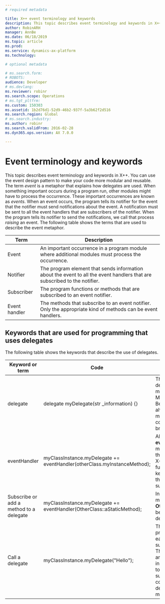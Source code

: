 ```yaml
---
# required metadata

title: X++ event terminology and keywords
description: This topic describes event terminology and keywords in X++.
author: RobinARH
manager: AnnBe
ms.date: 06/18/2019
ms.topic: article
ms.prod: 
ms.service: dynamics-ax-platform
ms.technology: 

# optional metadata

# ms.search.form: 
# ROBOTS: 
audience: Developer
# ms.devlang: 
ms.reviewer: robinr
ms.search.scope: Operations
# ms.tgt_pltfrm: 
ms.custom: 150303
ms.assetid: 1b2d76d1-52d9-46b2-937f-5a3b62f2d516
ms.search.region: Global
# ms.search.industry: 
ms.author: robinr
ms.search.validFrom: 2016-02-28
ms.dyn365.ops.version: AX 7.0.0

---
```


# Event terminology and keywords
This topic describes event terminology and keywords in X++. You can use the event design pattern to make your code more modular and reusable. The term *event* is a metaphor that explains how delegates are used. When something important occurs during a program run, other modules might have to process the occurrence. These important occurrences are known as *events*. When an event occurs, the program tells its notifier for the event that the notifier must send notifications about the event. A notification must be sent to all the event handlers that are subscribers of the notifier. When the program tells its notifier to send the notifications, we call that process *raising* an event. The following table shows the terms that are used to describe the event metaphor.

| Term          | Description                                                                                                               |
|---------------|---------------------------------------------------------------------------------------------------------------------------|
| Event         | An important occurrence in a program module where additional modules must process the occurrence.                         |
| Notifier      | The program element that sends information about the event to all the event handlers that are subscribed to the notifier. |
| Subscriber    | The program functions or methods that are subscribed to an event notifier.                                                |
| Event handler | The methods that subscribe to an event notifier. Only the appropriate kind of methods can be event handlers.              |

## Keywords that are used for programming that uses delegates

The following table shows the keywords that describe the use of delegates.

| Keyword or term                         | Code                                                                     | Description                                                                                                                                                                                                                                                                             |
|-----------------------------------------|--------------------------------------------------------------------------|-----------------------------------------------------------------------------------------------------------------------------------------------------------------------------------------------------------------------------------------------------------------------------------------|
| delegate                                | delegate myDelegate(str \_information) {}                                | The code shows what the delegate looks like in the method editor in the Microsoft MorphX client. Because the return type is always **void**, it isn't mentioned in the syntax. No code is allowed inside the braces ({}).                                                               |
| eventHandler                            | myClassInstance.myDelegate += eventHandler(otherClass.myInstanceMethod); | Although the syntax of the **eventHandler** keyword might give the impression that **eventHandler** is an X++ function, it isn't a function. The **eventHandler** keyword tells the compiler that a method is being subscribed to a delegate.                                           |
| Subscribe or add a method to a delegate | myClassInstance.myDelegate += eventHandler(OtherClass::aStaticMethod);   | In the code, the static method **OtherClass::aStaticMethod** becomes subscribed to the delegate.                                                                                                                                                                                        |
| Call a delegate                         | myClassInstance.myDelegate("Hello");                                     | This call to the delegate prompts the delegate to call each method that is subscribed to the delegate. The subscribed methods are called in the same order in which they were added to the delegate. One subscribed method must be completed before the delegate calls the next method. |

